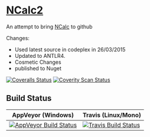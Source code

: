 # [NCalc2](http://pitermarx.github.io/NCalc2/)
An attempt to bring [NCalc](http://ncalc.codeplex.com/) to github

Changes:
- Used latest source in codeplex in 26/03/2015
- Updated to ANTLR4.
- Cosmetic Changes
- published to Nuget

[![Coveralls Status](https://coveralls.io/repos/pitermarx/NCalc2/badge.svg?branch=master)](https://coveralls.io/r/pitermarx/NCalc2)
[![Coverity Scan Status](https://scan.coverity.com/projects/4732/badge.svg)](https://scan.coverity.com/projects/4732)

## Build Status

AppVeyor (Windows) | Travis (Linux/Mono)
------------- | -------------
[![AppVeyor Build Status](https://ci.appveyor.com/api/projects/status/s9d2sqd3il4r6g63/branch/master?svg=true)](https://ci.appveyor.com/project/pitermarx/ncalc2/branch/master) | [![Travis Build Status](https://travis-ci.org/pitermarx/NCalc2.svg)](https://travis-ci.org/pitermarx/NCalc2)
